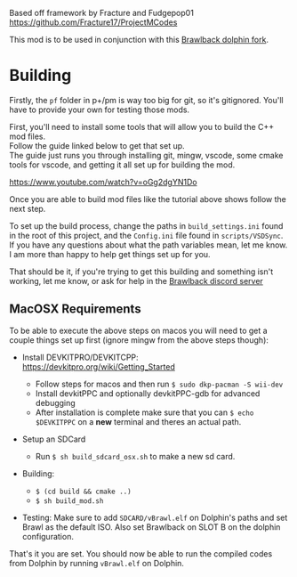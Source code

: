 
Based off framework by Fracture and Fudgepop01  
https://github.com/Fracture17/ProjectMCodes  

This mod is to be used in conjunction with this [Brawlback dolphin fork](https://github.com/FaultyPine/dolphin).  

# Building

Firstly, the `pf` folder in p+/pm is way too big for git, so it's gitignored. You'll have to provide your own for testing those mods.  
  
First, you'll need to install some tools that will allow you to build the C++ mod files.  
Follow the guide linked below to get that set up.  
The guide just runs you through installing git, mingw, vscode, some cmake tools for vscode, and getting it all set up for building
the mod.  
  
https://www.youtube.com/watch?v=oGg2dgYN1Do  
  
Once you are able to build mod files like the tutorial above shows follow the next step.  
  
To set up the build process, change the paths in `build_settings.ini` found in the root of this project, and the `Config.ini` file found in `scripts/VSDSync`. If you have any questions about what the path variables mean, let me know. I am more than happy to help get things set up for you.  
  
  
That should be it, if you're trying to get this building and something isn't working, let me know, or ask for help in the [Brawlback discord server](https://discord.gg/dzYRN32k4D)

## MacOSX Requirements

To be able to execute the above steps on macos you will need to get a couple things set up first (ignore mingw from the above steps though):
- Install DEVKITPRO/DEVKITCPP: https://devkitpro.org/wiki/Getting_Started
  - Follow steps for macos and then run `$ sudo dkp-pacman -S wii-dev`
  - Install devkitPPC and optionally devkitPPC-gdb for advanced debugging
  - After installation is complete make sure that you can `$ echo $DEVKITPPC` on a **new** terminal and theres an actual path.
- Setup an SDCard
  - Run `$ sh build_sdcard_osx.sh` to make a new sd card.
- Building:
  - `$ (cd build && cmake ..)`
  - `$ sh build_mod.sh`
 
- Testing:
  Make sure to add `SDCARD/vBrawl.elf` on Dolphin's paths and set Brawl as the default ISO. 
  Also set Brawlback on SLOT B on the dolphin configuration.

That's it you are set. You should now be able to run the compiled codes from Dolphin by running `vBrawl.elf` on Dolphin.

